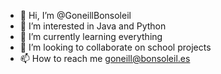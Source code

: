- 👋 Hi, I’m @GoneillBonsoleil
- 👀 I’m interested in Java and Python
- 🌱 I’m currently learning everything
- 💞️ I’m looking to collaborate on school projects
- 📫 How to reach me goneill@bonsoleil.es

<!---
GoneillBonsoleil/GoneillBonsoleil is a ✨ special ✨ repository because its `README.md` (this file) appears on your GitHub profile.
You can click the Preview link to take a look at your changes.
--->
